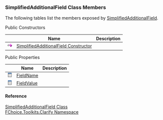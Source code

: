 ﻿### SimplifiedAdditionalField Class Members

The following tables list the members exposed by [SimplifiedAdditionalField](FChoice.Toolkits.Clarify~FChoice.Toolkits.Clarify.SimplifiedAdditionalField.md).

Public Constructors

|   | Name | Description |
| --- | --- | --- |
| ![Public Constructor](dotnetimages/publicConstructor.png) | [SimplifiedAdditionalField Constructor](FChoice.Toolkits.Clarify~FChoice.Toolkits.Clarify.SimplifiedAdditionalField~_ctor.md) |   |



Public Properties

|   | Name | Description |
| --- | --- | --- |
| ![Public Property](dotnetimages/publicProperty.png) | [FieldName](FChoice.Toolkits.Clarify~FChoice.Toolkits.Clarify.SimplifiedAdditionalField~FieldName.md) |   |
| ![Public Property](dotnetimages/publicProperty.png) | [FieldValue](FChoice.Toolkits.Clarify~FChoice.Toolkits.Clarify.SimplifiedAdditionalField~FieldValue.md) |   |





#### Reference

[SimplifiedAdditionalField Class](FChoice.Toolkits.Clarify~FChoice.Toolkits.Clarify.SimplifiedAdditionalField.md)  
[FChoice.Toolkits.Clarify Namespace](FChoice.Toolkits.Clarify~FChoice.Toolkits.Clarify_namespace.md)